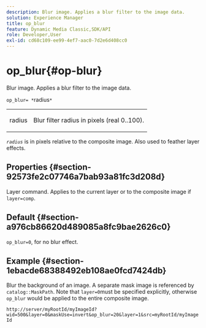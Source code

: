 ```yaml
---
description: Blur image. Applies a blur filter to the image data.
solution: Experience Manager
title: op_blur
feature: Dynamic Media Classic,SDK/API
role: Developer,User
exl-id: cd68c109-ee99-4ef7-aac0-7d2e6d408cc0
---
```

# op_blur{#op-blur}

Blur image. Applies a blur filter to the image data.

 `op_blur= *`radius`*`

<table id="simpletable_1DD41D819BE74130A77ECFC28486F70A"> 
 <tr class="strow"> 
  <td class="stentry"> <p><span class="varname"> radius</span> </p> </td> 
  <td class="stentry"> <p>Blur filter radius in pixels (real 0..100). </p></td> 
 </tr> 
</table>

*`radius`* is in pixels relative to the composite image. Also used to feather layer effects.

## Properties {#section-92573fe2c07746a7bab93a81fc3d208d}

Layer command. Applies to the current layer or to the composite image if `layer=comp`.

## Default {#section-a976cb86620d489085a8fc9bae2626c0}

`op_blur=0`, for no blur effect.

## Example {#section-1ebacde68388492eb108ae0fcd7424db}

Blur the background of an image. A separate mask image is referenced by `catalog::MaskPath`. Note that `layer=0`must be specified explicitly, otherwise `op_blur` would be applied to the entire composite image.

`http://server/myRootId/myImageId?wid=500&layer=0&maskUse=invert&op_blur=20&layer=1&src=myRootId/myImageId`
